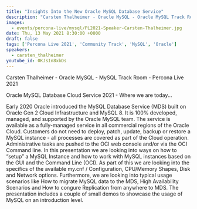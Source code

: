 ```yaml
---
title: "Insights Into the New Oracle MySQL Database Service"
description: "Сarsten Thalheimer - Oracle MySQL - Oracle MySQL Track Room - Percona Live 2021"
images:
  - events/percona-live/mysql/PL2021-Speaker-Carsten-Thalheimer.jpg
date: Thu, 13 May 2021 8:30:00 +0000
draft: false
tags: ['Percona Live 2021', 'Community Track', 'MySQL', 'Oracle']
speakers:
  - carsten_thalheimer
youtube_id: 0KJsIn8xbDs
---
```


Carsten Thalheimer - Oracle MySQL - MySQL Track Room - Percona Live 2021

Oracle MySQL Database Cloud Service 2021 - Where we are today...

Early 2020 Oracle introduced the MySQL Database Service (MDS) built on Oracle Gen 2 Cloud Infrastructure and MySQL 8. It is 100% developed, managed, and supported by the Oracle MySQL team.
The service is available as a fully-managed service in all commercial regions of the Oracle Cloud. Customers do not need to deploy, patch, update, backup or restore a MySQL instance - all processes are covered as part of the Cloud operation.
Administrative tasks are pushed to the OCI web console and/or via the OCI Command line.
In this presentation we are looking into ways on how to “setup” a MySQL Instance and how to work with MySQL instances based on the GUI and the Command Line (OCI).
As part of this we are looking into the specifics of the available my.cnf / Configuration, CPU/Memory Shapes, Disk and Network options.
Furthermore, we are looking into typical usage scenarios like How to migrate MySQL data to the MDS, High Availability  Scenarios and How to congure Replication from anywhere to MDS.
The presentation includes a couple of small demos to showcase the usage of MySQL on an introduction level.